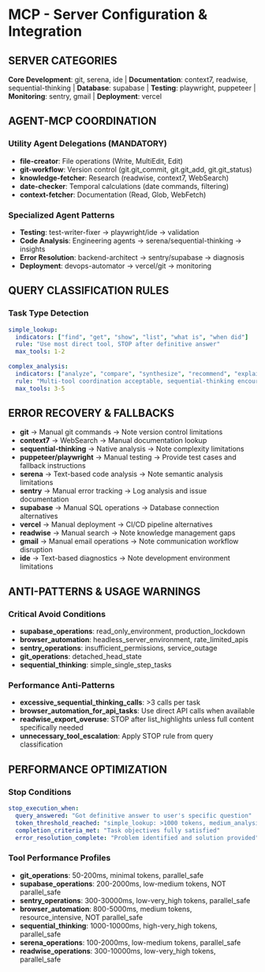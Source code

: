 # MCP - Server Configuration & Integration

## SERVER CATEGORIES
**Core Development**: git, serena, ide | **Documentation**: context7, readwise, sequential-thinking | **Database**: supabase | **Testing**: playwright, puppeteer | **Monitoring**: sentry, gmail | **Deployment**: vercel

## AGENT-MCP COORDINATION

### Utility Agent Delegations (MANDATORY)
- **file-creator**: File operations (Write, MultiEdit, Edit)
- **git-workflow**: Version control (git.git_commit, git.git_add, git.git_status)
- **knowledge-fetcher**: Research (readwise, context7, WebSearch)
- **date-checker**: Temporal calculations (date commands, filtering)
- **context-fetcher**: Documentation (Read, Glob, WebFetch)

### Specialized Agent Patterns
- **Testing**: test-writer-fixer → playwright/ide → validation
- **Code Analysis**: Engineering agents → serena/sequential-thinking → insights
- **Error Resolution**: backend-architect → sentry/supabase → diagnosis
- **Deployment**: devops-automator → vercel/git → monitoring

## QUERY CLASSIFICATION RULES

### Task Type Detection
```yaml
simple_lookup:
  indicators: ["find", "get", "show", "list", "what is", "when did"]
  rule: "Use most direct tool, STOP after definitive answer"
  max_tools: 1-2
  
complex_analysis:
  indicators: ["analyze", "compare", "synthesize", "recommend", "explain why", "how should"]
  rule: "Multi-tool coordination acceptable, sequential-thinking encouraged"
  max_tools: 3-5
```

## ERROR RECOVERY & FALLBACKS
- **git** → Manual git commands → Note version control limitations  
- **context7** → WebSearch → Manual documentation lookup
- **sequential-thinking** → Native analysis → Note complexity limitations
- **puppeteer/playwright** → Manual testing → Provide test cases and fallback instructions
- **serena** → Text-based code analysis → Note semantic analysis limitations
- **sentry** → Manual error tracking → Log analysis and issue documentation
- **supabase** → Manual SQL operations → Database connection alternatives
- **vercel** → Manual deployment → CI/CD pipeline alternatives
- **readwise** → Manual search → Note knowledge management gaps
- **gmail** → Manual email operations → Note communication workflow disruption
- **ide** → Text-based diagnostics → Note development environment limitations

## ANTI-PATTERNS & USAGE WARNINGS

### Critical Avoid Conditions
- **supabase_operations**: read_only_environment, production_lockdown
- **browser_automation**: headless_server_environment, rate_limited_apis
- **sentry_operations**: insufficient_permissions, service_outage
- **git_operations**: detached_head_state
- **sequential_thinking**: simple_single_step_tasks

### Performance Anti-Patterns
- **excessive_sequential_thinking_calls**: >3 calls per task
- **browser_automation_for_api_tasks**: Use direct API calls when available
- **readwise_export_overuse**: STOP after list_highlights unless full content specifically needed
- **unnecessary_tool_escalation**: Apply STOP rule from query classification

## PERFORMANCE OPTIMIZATION

### Stop Conditions
```yaml
stop_execution_when:
  query_answered: "Got definitive answer to user's specific question"
  token_threshold_reached: "simple_lookup: >1000 tokens, medium_analysis: >5000 tokens, complex_analysis: >15000 tokens"
  completion_criteria_met: "Task objectives fully satisfied"
  error_resolution_complete: "Problem identified and solution provided"
```

### Tool Performance Profiles
- **git_operations**: 50-200ms, minimal tokens, parallel_safe
- **supabase_operations**: 200-2000ms, low-medium tokens, NOT parallel_safe
- **sentry_operations**: 300-30000ms, low-very_high tokens, parallel_safe
- **browser_automation**: 800-5000ms, medium tokens, resource_intensive, NOT parallel_safe
- **sequential_thinking**: 1000-10000ms, high-very_high tokens, parallel_safe
- **serena_operations**: 100-2000ms, low-medium tokens, parallel_safe
- **readwise_operations**: 300-10000ms, low-very_high tokens, parallel_safe